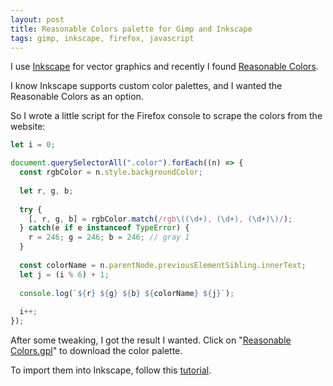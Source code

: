 ```yaml
---
layout: post
title: Reasonable Colors palette for Gimp and Inkscape
tags: gimp, inkscape, firefox, javascript
---
```


I use [Inkscape](https://inkscape.org/) for vector graphics and recently I found [Reasonable Colors](https://reasonable.work/colors).

I know Inkscape supports custom color palettes, and I wanted the Reasonable Colors as an option.

So I wrote a little script for the Firefox console to scrape the colors from the website:

```javascript
let i = 0;

document.querySelectorAll(".color").forEach((n) => {
  const rgbColor = n.style.backgroundColor;
  
  let r, g, b;
  
  try {
    [, r, g, b] = rgbColor.match(/rgb\((\d+), (\d+), (\d+)\)/);
  } catch(e if e instanceof TypeError) {
    r = 246; g = 246; b = 246; // gray 1
  } 
  
  const colorName = n.parentNode.previousElementSibling.innerText;
  let j = (i % 6) + 1;
  
  console.log(`${r} ${g} ${b} ${colorName} ${j}`);
  
  i++;
});
```

After some tweaking, I got the result I wanted. Click on "[Reasonable Colors.gpl](https://github.com/ikem-krueger/ikem-krueger.github.io/raw/master/_drafts/2022-05-26-reasonable-colors-palette-for-gimp-and-inkscape/Reasonable%20Colors.gpl)" to download the color palette.

To import them into Inkscape, follow this [tutorial](https://daviesmediadesign.com/how-to-import-palettes-into-inkscape/).
